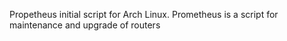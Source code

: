 Propetheus initial script for Arch Linux. Prometheus is a script for maintenance and upgrade of routers
